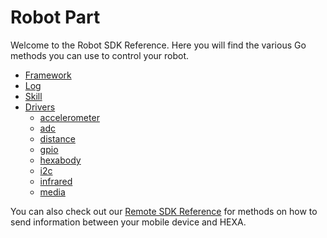 # Robot Part

Welcome to the Robot SDK Reference. Here you will find the various Go methods you can use to control your robot.

* [Framework](/APIReference/framework.md)
* [Log](/APIReference/log.md)
* [Skill](/APIReference/skill.md)
* [Drivers](/APIReference/drivers.md)
  * [accelerometer](/APIReference/accelerometer.md)
  * [adc](/APIReference/adc.md)
  * [distance](/APIReference/distance.md)
  * [gpio](/gpio)
  * [hexabody](/APIReference/hexabody.md)
  * [i2c](/APIReference/i2c.md)
  * [infrared](/APIReference/infrared.md)
  * [media](/APIReference/media.md)

You can also check out our [Remote SDK Reference](/APIReference/remotepart.md) for methods on how to send information between your mobile device and HEXA.


